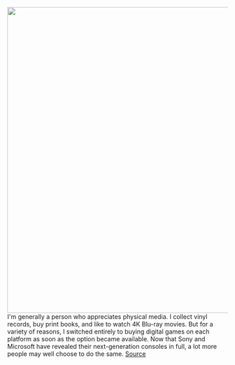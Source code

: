 <img src='https://cdn.vox-cdn.com/thumbor/Ft17Ifd89WaBNpCEfDSOgxAQccg=/0x0:2040x1351/1200x800/filters:focal(857x513:1183x839)/cdn.vox-cdn.com/uploads/chorus_image/image/67421677/twarren_200909_4177_0030.0.0.jpg' width='700px' /><br/>
I'm generally a person who appreciates physical media. I collect vinyl records, buy print books, and like to watch 4K Blu-ray movies. But for a variety of reasons, I switched entirely to buying digital games on each platform as soon as the option became available. Now that Sony and Microsoft have revealed their next-generation consoles in full, a lot more people may well choose to do the same.
<a href='https://www.theverge.com/21441153/ps5-xbox-series-s-physical-vs-digital-next-gen'> Source <a/>